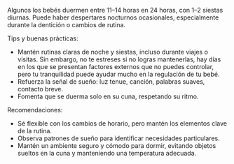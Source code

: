 Algunos los bebés duermen entre 11–14 horas en 24 horas, con 1–2 siestas diurnas.
Puede haber despertares nocturnos ocasionales, especialmente durante la dentición o cambios de rutina.

Tips y buenas prácticas:
- Mantén rutinas claras de noche y siestas, incluso durante viajes o visitas. Sin embargo, no te estreses si no logras mantenerlas, hay días en los que se presentan factores externos que no puedes controlar, pero tu tranquilidad puede ayudar mucho en la regulación de tu bebé.
- Refuerza la señal de sueño: luz tenue, canción, palabras suaves, contacto breve.
- Fomenta que se duerma solo en su cuna, respetando su ritmo.

Recomendaciones:
- Sé flexible con los cambios de horario, pero mantén los elementos clave de la rutina.
- Observa patrones de sueño para identificar necesidades particulares.
- Mantén un ambiente seguro y cómodo para dormir, evitando objetos sueltos en la cuna y manteniendo una temperatura adecuada.
